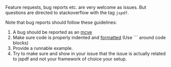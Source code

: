 Feature requests, bug reports etc. are very welcome as issues. But questions are directed to stackoverflow with the tag `jspdf`.

Note that bug reports should follow these guidelines:

1. A bug should be reported as an [mcve](https://stackoverflow.com/help/mcve)
2. Make sure code is properly indented and [formatted](https://help.github.com/articles/basic-writing-and-formatting-syntax/#quoting-code) (Use ``` around code blocks)
3. Provide a runnable example. 
4. Try to make sure and show in your issue that the issue is actually related to jspdf and not your framework of choice your setup.
